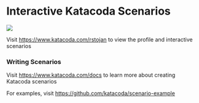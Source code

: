 # Interactive Katacoda Scenarios

[![](http://shields.katacoda.com/katacoda/rstojan/count.svg)](https://www.katacoda.com/rstojan "Get your profile on Katacoda.com")

Visit https://www.katacoda.com/rstojan to view the profile and interactive scenarios

### Writing Scenarios
Visit https://www.katacoda.com/docs to learn more about creating Katacoda scenarios

For examples, visit https://github.com/katacoda/scenario-example
